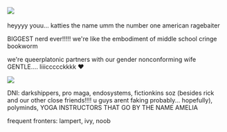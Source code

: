 ## ![](https://files.catbox.moe/kqp5qk.webp)
heyyyy youu... katties the name umm the number one american ragebaiter

BIGGEST nerd ever!!!!! we're like the embodiment of middle school cringe bookworm

we're queerplatonic partners with our gender nonconforming wife GENTLE.... liiiccccckkkk ❤️

![](https://files.catbox.moe/x3brfi.webp)

DNI: darkshippers, pro maga, endosystems, fictionkins soz (besides rick and our other close friends!!!! u guys arent faking probably... hopefully), polyminds, YOGA INSTRUCTORS THAT GO BY THE NAME AMELIA

frequent fronters: lampert, ivy, noob
<!--
**kattiebattie/kattiebattie** is a ✨ _special_ ✨ repository because its `README.md` (this file) appears on your GitHub profile.

![](https://files.catbox.moe/2bhcky.webp)
-->
